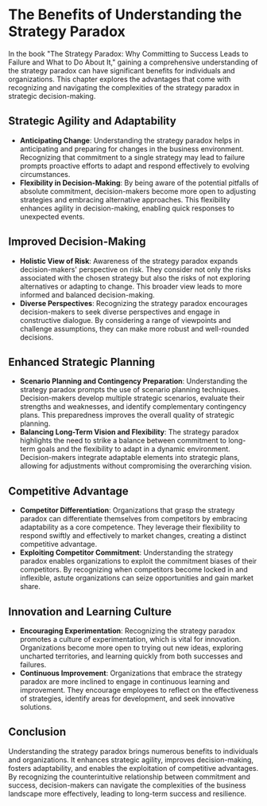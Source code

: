 The Benefits of Understanding the Strategy Paradox
===========================================================

In the book "The Strategy Paradox: Why Committing to Success Leads to Failure and What to Do About It," gaining a comprehensive understanding of the strategy paradox can have significant benefits for individuals and organizations. This chapter explores the advantages that come with recognizing and navigating the complexities of the strategy paradox in strategic decision-making.

Strategic Agility and Adaptability
----------------------------------

* **Anticipating Change**: Understanding the strategy paradox helps in anticipating and preparing for changes in the business environment. Recognizing that commitment to a single strategy may lead to failure prompts proactive efforts to adapt and respond effectively to evolving circumstances.
* **Flexibility in Decision-Making**: By being aware of the potential pitfalls of absolute commitment, decision-makers become more open to adjusting strategies and embracing alternative approaches. This flexibility enhances agility in decision-making, enabling quick responses to unexpected events.

Improved Decision-Making
------------------------

* **Holistic View of Risk**: Awareness of the strategy paradox expands decision-makers' perspective on risk. They consider not only the risks associated with the chosen strategy but also the risks of not exploring alternatives or adapting to change. This broader view leads to more informed and balanced decision-making.
* **Diverse Perspectives**: Recognizing the strategy paradox encourages decision-makers to seek diverse perspectives and engage in constructive dialogue. By considering a range of viewpoints and challenge assumptions, they can make more robust and well-rounded decisions.

Enhanced Strategic Planning
---------------------------

* **Scenario Planning and Contingency Preparation**: Understanding the strategy paradox prompts the use of scenario planning techniques. Decision-makers develop multiple strategic scenarios, evaluate their strengths and weaknesses, and identify complementary contingency plans. This preparedness improves the overall quality of strategic planning.
* **Balancing Long-Term Vision and Flexibility**: The strategy paradox highlights the need to strike a balance between commitment to long-term goals and the flexibility to adapt in a dynamic environment. Decision-makers integrate adaptable elements into strategic plans, allowing for adjustments without compromising the overarching vision.

Competitive Advantage
---------------------

* **Competitor Differentiation**: Organizations that grasp the strategy paradox can differentiate themselves from competitors by embracing adaptability as a core competence. They leverage their flexibility to respond swiftly and effectively to market changes, creating a distinct competitive advantage.
* **Exploiting Competitor Commitment**: Understanding the strategy paradox enables organizations to exploit the commitment biases of their competitors. By recognizing when competitors become locked in and inflexible, astute organizations can seize opportunities and gain market share.

Innovation and Learning Culture
-------------------------------

* **Encouraging Experimentation**: Recognizing the strategy paradox promotes a culture of experimentation, which is vital for innovation. Organizations become more open to trying out new ideas, exploring uncharted territories, and learning quickly from both successes and failures.
* **Continuous Improvement**: Organizations that embrace the strategy paradox are more inclined to engage in continuous learning and improvement. They encourage employees to reflect on the effectiveness of strategies, identify areas for development, and seek innovative solutions.

Conclusion
----------

Understanding the strategy paradox brings numerous benefits to individuals and organizations. It enhances strategic agility, improves decision-making, fosters adaptability, and enables the exploitation of competitive advantages. By recognizing the counterintuitive relationship between commitment and success, decision-makers can navigate the complexities of the business landscape more effectively, leading to long-term success and resilience.

